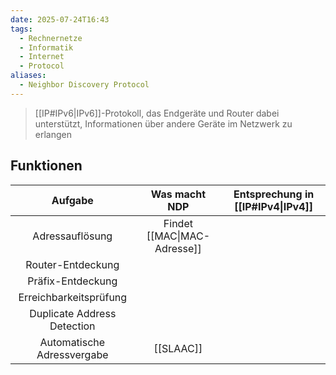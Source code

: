 ```yaml
---
date: 2025-07-24T16:43
tags:
  - Rechnernetze
  - Informatik
  - Internet
  - Protocol
aliases:
  - Neighbor Discovery Protocol
---
```

> [[IP#IPv6|IPv6]]-Protokoll, das Endgeräte und Router dabei unterstützt, Informationen über andere Geräte im Netzwerk zu erlangen

## Funktionen
|           Aufgabe           |        Was macht NDP        | Entsprechung in [[IP#IPv4\|IPv4]] |
| :-------------------------: | :-------------------------: | :-------------------------------: |
|       Adressauflösung       | Findet [[MAC\|MAC-Adresse]] |                                   |
|      Router-Entdeckung      |                             |                                   |
|      Präfix-Entdeckung      |                             |                                   |
|   Erreichbarkeitsprüfung    |                             |                                   |
| Duplicate Address Detection |                             |                                   |
| Automatische Adressvergabe  |          [[SLAAC]]          |                                   |